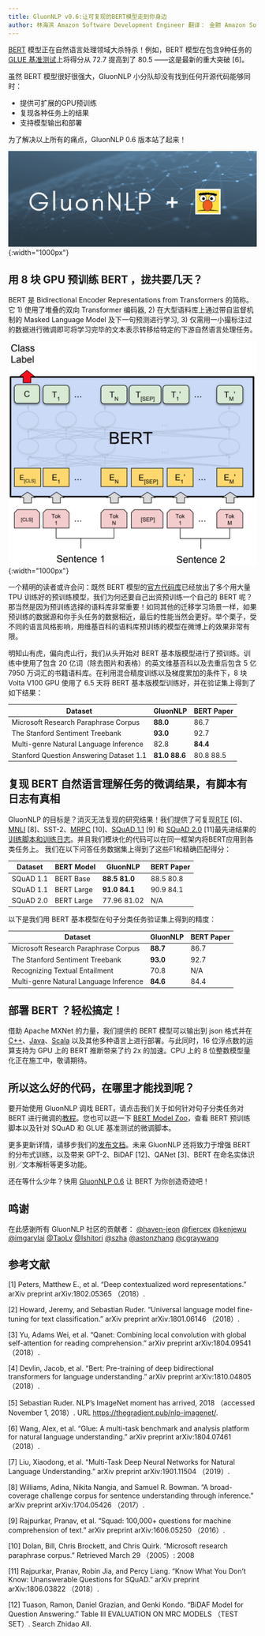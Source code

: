 ```yaml
---
title: GluonNLP v0.6:让可复现的BERT模型走到你身边
author: 林海滨 Amazon Software Development Engineer 翻译： 金颢 Amazon Software Development Engineer
---
```


[BERT](https://arxiv.org/abs/1810.04805) 模型正在自然语言处理领域大杀特杀！例如，BERT 模型在包含9种任务的 [GLUE 基准测试](https://gluebenchmark.com/leaderboard)上将得分从 72.7 提高到了 80.5 ——这是最新的重大突破 [6]。

虽然 BERT 模型很好很强大，GluonNLP 小分队却没有找到任何开源代码能够同时：
- 提供可扩展的GPU预训练
- 复现各种任务上的结果
- 支持模型输出和部署

为了解决以上所有的痛点，GluonNLP 0.6 版本站了起来！

![](img/gluon-nlp-bert.png){:width="1000px"}

## 用 8 块 GPU 预训练 BERT ，拢共要几天？

BERT 是 Bidirectional Encoder Representations from Transformers 的简称。它 1) 使用了堆叠的双向 Transformer 编码器, 2) 在大型语料库上通过带自监督机制的 Masked Language Model 及下一句预测进行学习, 3) 仅需用一小撮标注过的数据进行微调即可将学习完毕的文本表示转移给特定的下游自然语言处理任务。

![](img/bert.png){:width="1000px"}

一个精明的读者或许会问：既然 BERT 模型的[官方代码库](https://github.com/google-research/bert/)已经放出了多个用大量 TPU 训练好的预训练模型，我们为何还要自己出资预训练一个自己的 BERT 呢？那当然是因为预训练选择的语料库非常重要！如同其他的迁移学习场景一样，如果预训练的数据源和你手头任务的数据相近，最后的性能当然会更好。举个栗子，受不同的语言风格影响，用维基百科的语料库预训练的模型在微博上的效果非常有限。

明知山有虎，偏向虎山行，我们从头开始对 BERT 基本版模型进行了预训练。训练中使用了包含 20 亿词（除去图片和表格）的英文维基百科以及去重后包含 5 亿 7950 万词汇的书籍语料库。在利用混合精度训练以及梯度累加的条件下，8 块 Volta V100 GPU 使用了 6.5 天将 BERT 基本版模型训练好，并在验证集上得到了如下结果：

| Dataset                                 | GluonNLP     |  BERT Paper  |
|-----------------------------------------|--------------|--------------|
| Microsoft Research Paraphrase Corpus    | **88.0**     |  86.7        |
| The Stanford Sentiment Treebank         | **93.0**     |  92.7        |
| Multi-genre Natural Language Inference  | 82.8         |  **84.4**    |
| Stanford Question Answering Dataset 1.1 | **81.0 88.6**|  80.8 88.5   |

## 复现 BERT 自然语言理解任务的微调结果，有脚本有日志有真相

GluonNLP 的目标是？消灭无法复现的研究结果！我们提供了可复现[RTE](https://arxiv.org/abs/1804.07461) [6]、[MNLI](http://aclweb.org/anthology/N18-1101) [8]、SST-2、[MRPC](https://www.microsoft.com/en-us/download/details.aspx?id=52398) [10]、[SQuAD 1.1](https://rajpurkar.github.io/SQuAD-explorer/explore/1.1/dev/) [9] 和 [SQuAD 2.0](https://rajpurkar.github.io/SQuAD-explorer/explore/v2.0/dev/) [11]最先进结果的[训练脚本和训练日志](http://gluon-nlp.mxnet.io/model_zoo/bert/index.html#bert-for-sentence-classification-on-glue-tasks)。并且我们模块化的代码可以在同一框架内将BERT应用到各类任务上。
我们在以下问答任务数据集上得到了这些F1和精确匹配得分：

| Dataset   | BERT Model | GluonNLP       |  BERT Paper  |
|-----------|------------|----------------|--------------|
| SQuAD 1.1 | BERT Base  | **88.5 81.0**  | 88.5 80.8    |
| SQuAD 1.1 | BERT Large | **91.0 84.1**  | 90.9 84.1    |
| SQuAD 2.0 | BERT Large | 77.96 81.02    | N/A          |

以下是我们用 BERT 基本模型在句子分类任务验证集上得到的精度：

| Dataset                                | GluonNLP | BERT Paper |
|----------------------------------------|----------|------------|
| Microsoft Research Paraphrase Corpus   | **88.7** |    86.7    |
| The Stanford Sentiment Treebank        | **93.0** |    92.7    |
| Recognizing Textual Entailment         | 70.8     |    N/A     |
| Multi-genre Natural Language Inference | **84.6** |    84.4    |

## 部署 BERT ？轻松搞定！
借助 Apache MXNet 的力量，我们提供的 BERT 模型可以输出到 json 格式并在 [C++](https://github.com/apache/incubator-mxnet/tree/master/cpp-package/example/inference)、[Java](https://medium.com/apache-mxnet/introducing-java-apis-for-deep-learning-inference-with-apache-mxnet-8406a698fa5a)、[Scala](https://medium.com/apache-mxnet/image-classification-with-mxnet-scala-inference-api-8ab6ce1bbccf) 以及其他多种语言上进行部署。与此同时，16 位浮点数的运算支持为 GPU 上的 BERT 推断带来了约 2x 的加速。CPU 上的 8 位整数模型量化正在施工中，敬请期待。

## 所以这么好的代码，在哪里才能找到呢？
要开始使用 GluonNLP 调戏 BERT，请点击我们关于如何针对句子分类任务对 BERT 进行微调的[教程](https://gluon-nlp.mxnet.io/examples/sentence_embedding/bert.html)。您也可以逛一下 [BERT Model Zoo](https://gluon-nlp.mxnet.io/model_zoo/bert/index.html)，查看 BERT 预训练脚本以及针对 SQuAD 和 GLUE 基准测试的微调脚本。

更多更新详情，请移步我们的[发布文档](https://github.com/dmlc/gluon-nlp/releases)。未来 GluonNLP 还将致力于增强 BERT 的分布式训练，以及带来 GPT-2、BiDAF [12]、QANet [3]、BERT 在命名实体识别／文本解析等更多功能。

还在等什么少年？快用 [GluonNLP 0.6](http://gluon-nlp.mxnet.io/) 让 BERT 为你创造奇迹吧！

## 鸣谢
在此感谢所有 GluonNLP 社区的贡献者： [@haven-jeon](https://github.com/haven-jeon) [@fiercex](https://github.com/fiercex) [@kenjewu](https://github.com/kenjewu) [@imgarylai](https://github.com/imgarylai) [@TaoLv](https://github.com/TaoLv) [@Ishitori](https://github.com/Ishitori) [@szha](https://github.com/szha) [@astonzhang](https://github.com/astonzhang) [@cgraywang](https://github.com/cgraywang)

## 参考文献
[1] Peters, Matthew E., et al. “Deep contextualized word representations.” arXiv preprint arXiv:1802.05365 （2018）.

[2] Howard, Jeremy, and Sebastian Ruder. “Universal language model fine-tuning for text classification.” arXiv preprint arXiv:1801.06146 （2018）.

[3] Yu, Adams Wei, et al. “Qanet: Combining local convolution with global self-attention for reading comprehension.” arXiv preprint arXiv:1804.09541 （2018）.

[4] Devlin, Jacob, et al. “Bert: Pre-training of deep bidirectional transformers for language understanding.” arXiv preprint arXiv:1810.04805 （2018）.

[5] Sebastian Ruder. NLP’s ImageNet moment has arrived, 2018 （accessed November 1, 2018）. URL https://thegradient.pub/nlp-imagenet/.

[6] Wang, Alex, et al. “Glue: A multi-task benchmark and analysis platform for natural language understanding.” arXiv preprint arXiv:1804.07461 （2018）.

[7] Liu, Xiaodong, et al. “Multi-Task Deep Neural Networks for Natural Language Understanding.” arXiv preprint arXiv:1901.11504 （2019）.

[8] Williams, Adina, Nikita Nangia, and Samuel R. Bowman. “A broad-coverage challenge corpus for sentence understanding through inference.” arXiv preprint arXiv:1704.05426 （2017）.

[9] Rajpurkar, Pranav, et al. “Squad: 100,000+ questions for machine comprehension of text.” arXiv preprint arXiv:1606.05250 （2016）.

[10] Dolan, Bill, Chris Brockett, and Chris Quirk. “Microsoft research paraphrase corpus.” Retrieved March 29 （2005）: 2008

[11] Rajpurkar, Pranav, Robin Jia, and Percy Liang. “Know What You Don’t Know: Unanswerable Questions for SQuAD.” arXiv preprint arXiv:1806.03822 （2018）.

[12] Tuason, Ramon, Daniel Grazian, and Genki Kondo. “BiDAF Model for Question Answering.” Table III EVALUATION ON MRC MODELS （TEST SET）. Search Zhidao All.
